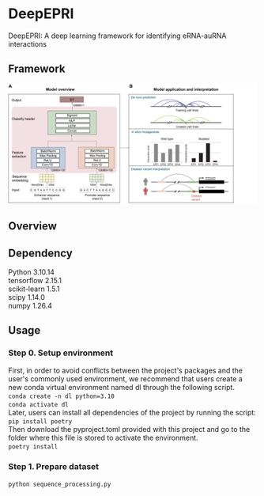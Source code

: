 # DeepEPRI
DeepEPRI: A  deep learning framework for identifying eRNA-auRNA interactions
## Framework
![image](https://github.com/WMU-SuLab/DeepEPRI/blob/main/images/workflow.jpg)
## Overview
## Dependency
Python 3.10.14\
tensorflow 2.15.1\
scikit-learn 1.5.1\
scipy 1.14.0\
numpy 1.26.4
## Usage
### Step 0. Setup environment
First, in order to avoid conflicts between the project's packages and the user's commonly used environment, we recommend that users create a new conda virtual environment named dl through the following script.\
`conda create -n dl python=3.10`\
`conda activate dl`\
Later, users can install all dependencies of the project by running the script:
`pip install poetry`\
Then download the pyproject.toml provided with this project and go to the folder where this file is stored to activate the environment.\
`poetry install`
### Step 1. Prepare dataset
`python sequence_processing.py`
